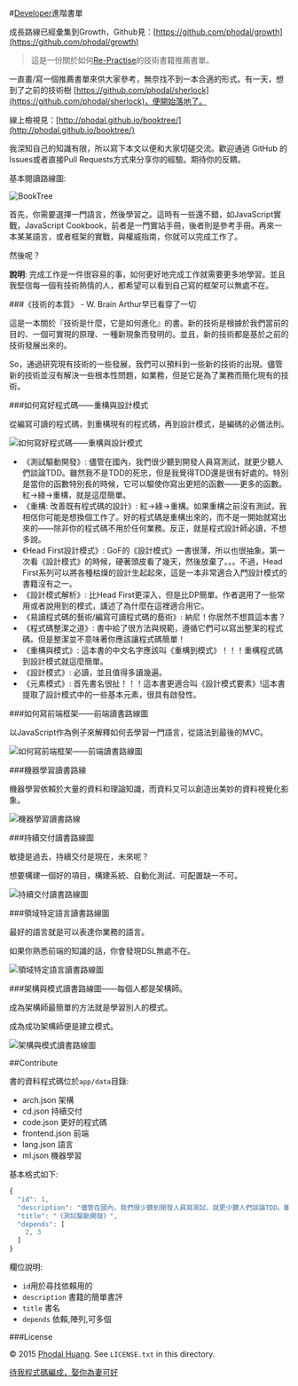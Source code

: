 #[Developer](https://github.com/phodal/developer)進階書單

成長路線已經彙集到Growth，Github見：[https://github.com/phodal/growth](https://github.com/phodal/growth)

> 這是一份關於如何[Re-Practise](https://github.com/phodal/repractise)的技術書籍推薦書單。

一直畫/寫一個推薦書單來供大家參考，無奈找不到一本合適的形式。有一天，想到了之前的技術樹 [https://github.com/phodal/sherlock](https://github.com/phodal/sherlock)，便開始落地了。

線上檢視見：[http://phodal.github.io/booktree/](http://phodal.github.io/booktree/)

我深知自己的知識有限，所以寫下本文以便和大家切磋交流。歡迎通過 GitHub 的Issues或者直接Pull Requests方式來分享你的經驗。期待你的反饋。

基本閱讀路線圖:

![BookTree](app/booktree.png)

首先，你需要選擇一門語言，然後學習之。這時有一些還不錯，如JavaScript實戰，JavaScript Cookbook，前者是一門實站手冊，後者則是參考手冊。再來一本某某語言，或者框架的實戰，與權威指南，你就可以完成工作了。

然後呢？

**說明**: 完成工作是一件很容易的事，如何更好地完成工作就需要更多地學習。並且我堅信每一個有技術熱情的人，都希望可以看到自己寫的框架可以無處不在。

###《技術的本質》 - W. Brain Arthur早已看穿了一切

這是一本關於『技術是什麼，它是如何進化』的書。新的技術是根據於我們當前的目的、一個可實現的原理、一種新現象而發明的。並且，新的技術都是基於之前的技術發展出來的。

So，通過研究現有技術的一些發展，我們可以預料到一些新的技術的出現。儘管新的技術並沒有解決一些根本性問題，如業務，但是它是為了業務而簡化現有的技術。

###如何寫好程式碼——重構與設計模式

從編寫可讀的程式碼，到重構現有的程式碼，再到設計模式，是編碼的必備法則。

![如何寫好程式碼——重構與設計模式](screenshots/code.jpg)

 - 《測試驅動開發》: 儘管在國內，我們很少聽到開發人員寫測試，就更少聽人們談論TDD。雖然我不是TDD的死忠，但是我覺得TDD還是很有好處的。特別是當你的函數特別長的時候，它可以驅使你寫出更短的函數——更多的函數。紅->綠->重構，就是這麼簡單。
 - 《重構: 改善既有程式碼的設計》: 紅->綠->重構。如果重構之前沒有測試，我相信你可能是想換個工作了。好的程式碼是重構出來的，而不是一開始就寫出來的——除非你的程式碼不用於任何業務。反正，就是程式設計師必讀，不想多說。
 - 《Head First設計模式》: GoF的《設計模式》一書很薄，所以也很抽象。第一次看《設計模式》的時候，硬著頭皮看了幾天，然後放棄了。。。不過，Head First系列可以將各種枯燥的設計生起起來，這是一本非常適合入門設計模式的書籍沒有之一。
 - 《設計模式解析》: 比Head First更深入，但是比DP簡單。作者選用了一些常用或者說用到的模式，講述了為什麼在這裡適合用它。
 - 《易讀程式碼的藝術/編寫可讀程式碼的藝術》: 納尼！你居然不想買這本書？
 - 《程式碼整潔之道》: 書中給了很方法與規範，遵循它們可以寫出整潔的程式碼。但是整潔並不意味著你應該讓程式碼簡單！
 - 《重構與模式》: 這本書的中文名字應該叫《重構到模式》！！！重構程式碼到設計模式就這麼簡單。
 - 《設計模式》: 必讀，並且值得多讀幾遍。
 - 《元素模式》: 首先書名很扯！！！這本書更適合叫《設計模式要素》!這本書提取了設計模式中的一些基本元素，很具有啟發性。

###如何寫前端框架——前端讀書路線圖

以JavaScript作為例子來解釋如何去學習一門語言，從語法到最後的MVC。

![如何寫前端框架——前端讀書路線圖](screenshots/frontend.jpg)

###機器學習讀書路線

機器學習依賴於大量的資料和理論知識，而資料又可以創造出美妙的資料視覺化影象。

![機器學習讀書路線](screenshots/ml.jpg)


###持續交付讀書路線圖

敏捷是過去，持續交付是現在，未來呢？

想要構建一個好的項目，構建系統、自動化測試、可配置缺一不可。

![持續交付讀書路線圖](screenshots/cd.jpg)

###領域特定語言讀書路線圖

最好的語言就是可以表達你業務的語言。

如果你熟悉前端的知識的話，你會發現DSL無處不在。

![領域特定語言讀書路線圖](screenshots/dsl.jpg)

###架構與模式讀書路線圖——每個人都是架構師。

成為架構師最簡單的方法就是學習別人的模式。

成為成功架構師便是建立模式。

![架構與模式讀書路線圖](screenshots/arch.jpg)


##Contribute

書的資料程式碼位於``app/data``目錄:

 - arch.json 架構
 - cd.json   持續交付
 - code.json 更好的程式碼
 - frontend.json 前端
 - lang.json  語言
 - ml.json   機器學習

基本格式如下:

```javascript
{
  "id": 1,
  "description": "儘管在國內，我們很少聽到開發人員寫測試，就更少聽人們談論TDD。雖然我不是TDD的死忠，但是我覺得TDD還是很有好處的。特別是當你的函數特別長的時候，它可以驅使你寫出更短的函數——更多的函數。紅->綠->重構，就是這麼簡單。",
  "title": "《測試驅動開發》",
  "depends": [
    2, 3
  ]
}
```

欄位說明:

 - ``id``用於尋找依賴用的
 - ``description`` 書籍的簡單書評
 - ``title`` 書名
 - ``depends`` 依賴,陣列,可多個

###License

© 2015 [Phodal Huang](http://www.phodal.com). See `LICENSE.txt` in this directory.

[待我程式碼編成，娶你為妻可好](http://www.xuntayizhan.com/person/ji-ke-ai-qing-zhi-er-shi-dai-wo-dai-ma-bian-cheng-qu-ni-wei-qi-ke-hao-wan/)
